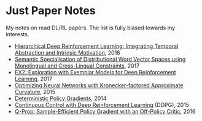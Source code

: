 # Just Paper Notes
My notes on read DL/RL papers. The list is fully biased towards my interests.


* [Hierarchical Deep Reinforcement Learning:
Integrating Temporal Abstraction and
Intrinsic Motivation](https://github.com/persiyanov/just-paper-notes/blob/master/h-dqn.md), 2016
* [Semantic Specialisation of Distributional Word Vector Spaces using
Monolingual and Cross-Lingual Constraints](https://github.com/persiyanov/just-paper-notes/blob/master/word-embeddings-attract-repel-apple.md), 2017
* [EX2: Exploration with Exemplar Models for Deep Reinforcement Learning](https://github.com/persiyanov/just-paper-notes/blob/master/ex2-exploration-with-exemplar-models.md), 2017
* [Optimizing Neural Networks with Kronecker-factored Approximate Curvature](https://github.com/persiyanov/just-paper-notes/blob/master/kfac.md), 2015
* [Deterministic Policy Gradients](https://github.com/persiyanov/just-paper-notes/blob/master/dpg.md), 2014
* [Continuous Control with Deep Reinforcement Learning](https://github.com/persiyanov/just-paper-notes/blob/master/ddpg.md) (DDPG), 2015
* [Q-Prop: Sample-Efficient Policy Gradient with an Off-Policy Critic](https://github.com/persiyanov/just-paper-notes/blob/master/q-prop.md), 2016
